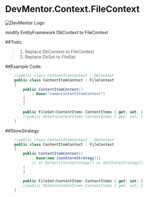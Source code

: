 DevMentor.Context.FileContext
=============================

![DevMentor Logo](http://devmentor.de/templates/devmentor/images/devmentor_logo.png "DevMentor")

modify EntityFramework DbContext to FileContext

##Todo: 
  >1. Replace DbContext to FileContext
  >2. Replace DbSet to FileSet

##Example Code: 

```C#
    //public class ContentItemContext : DbContext
    public class ContentItemContext : FileContext
    {
        public ContentItemContext()
            : base("name=ContentItemContext")
        {
        }

        public FileSet<ContentItem> ContentItems { get; set; }
        //public DbSet<ContentItem> ContentItems { get; set; }
    }
```


##StoreStrategy

```C#
    //public class ContentItemContext : DbContext
    public class ContentItemContext : FileContext
    {
        public ContentItemContext()
            : base(new JsonStoreStrategy()) 
			// or DefaultStoreStrategy() => XmlStoreStrategy()
        {
        }

        public FileSet<ContentItem> ContentItems { get; set; }
        //public DbSet<ContentItem> ContentItems { get; set; }
    }
```

